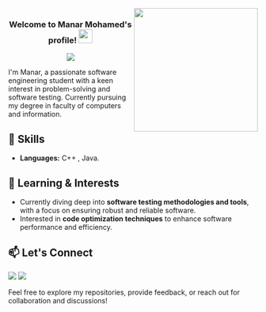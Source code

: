 
<img width="250" align="right" src="https://c.tenor.com/_DOBjnGspYAAAAAM/code-coding.gif">

<h3 align="center">
  Welcome to Manar Mohamed's profile!
  <img src="https://media.giphy.com/media/hvRJCLFzcasrR4ia7z/giphy.gif" width="28">
</h3>

<!-- Typing SVG by DenverCoder1 - https://github.com/DenverCoder1/readme-typing-svg -->
<p align="center">
  <a href="https://github.com/DenverCoder1/readme-typing-svg"><img src="https://readme-typing-svg.herokuapp.com/?lines=Software%20Engineer;Always%20learning%20new%20things&font=Fira%20Code&center=true&width=440&height=45&color=f75c7e&vCenter=true&size=22"></a>
</p> 

I'm Manar, a passionate software engineering student with a keen interest in problem-solving and software testing. Currently pursuing my degree in faculty of computers and information.

## 🔧 Skills

- **Languages:** C++ , Java.


## 🌱 Learning & Interests

- Currently diving deep into **software testing methodologies and tools**, with a focus on ensuring robust and reliable software.
- Interested in **code optimization techniques** to enhance software performance and efficiency.


## 📫 Let's Connect
<a href="https://www.linkedin.com/in/manar-mohamed-b33b75250?utm_source=share&utm_campaign=share_via&utm_content=profile&utm_medium=android_app" target="_blank"><img src="https://img.shields.io/badge/-Manar%20Mohamed-0077B5?style=for-the-badge&logo=Linkedin&logoColor=white"/></a>
<a href="manarmohamed204020@gmail.com" target="_blank"><img src="https://img.shields.io/badge/-Manar%20Mohamed-0077B5?style=for-the-badge&logo=Gmail&logoColor=white"/></a>


Feel free to explore my repositories, provide feedback, or reach out for collaboration and discussions!

